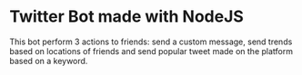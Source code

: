 # Twitter Bot made with NodeJS
This bot perform 3 actions to friends: send a custom message, send trends based on locations of friends and send popular tweet made on the platform based on a keyword.